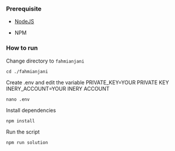 ### Prerequisite

- [NodeJS](https://nodejs.org/en/)

- NPM



### How to run

Change directory to ```fahmianjani```

```shell
cd ./fahmianjani
```

Create .env and edit the variable
PRIVATE_KEY=YOUR PRIVATE KEY
INERY_ACCOUNT=YOUR INERY ACCOUNT

```shell
nano .env
```

Install dependencies

```shell
npm install
```

Run the script

```
npm run solution
```
